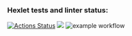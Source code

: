 ### Hexlet tests and linter status:
[![Actions Status](https://github.com/pterodactylsam/frontend-project-lvl1/workflows/hexlet-check/badge.svg)](https://github.com/pterodactylsam/frontend-project-lvl1/actions)
<a href="https://codeclimate.com/github/codeclimate/codeclimate/maintainability"><img src="https://api.codeclimate.com/v1/badges/a99a88d28ad37a79dbf6/maintainability" /></a>
![example workflow](https://github.com/pterodactylsam/frontend-project-lvl1/actions/workflows/make-lint.yml/badge.svg)